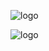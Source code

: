 
![logo](https://botw-pd.s3.amazonaws.com/styles/logo-thumbnail/s3/092011/rexmonkey.ai_.png?itok=KIaz8wVn)

![logo](http://cl.ly/image/3Y013H0A2z3z/gundam-ruby.png)
